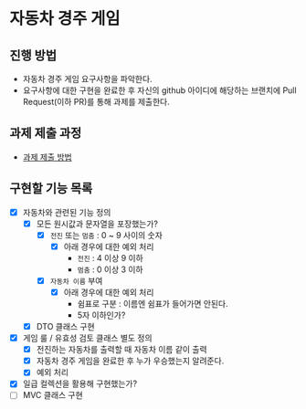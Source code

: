 # 자동차 경주 게임
## 진행 방법
* 자동차 경주 게임 요구사항을 파악한다.
* 요구사항에 대한 구현을 완료한 후 자신의 github 아이디에 해당하는 브랜치에 Pull Request(이하 PR)를 통해 과제를 제출한다.

## 과제 제출 과정
* [과제 제출 방법](https://github.com/next-step/nextstep-docs/tree/master/precourse)

## 구현할 기능 목록
- [x] 자동차와 관련된 기능 정의
  - [x] 모든 원시값과 문자열을 포장했는가?
    - [x] `전진` 또는 `멈춤` : 0 ~ 9 사이의 숫자
      - [x] 아래 경우에 대한 예외 처리
        - `전진` : 4 이상 9 이하
        - `멈춤` : 0 이상 3 이하
    - [x] `자동차 이름` 부여
      - [x] 아래 경우에 대한 예외 처리
        - 쉼표로 구분 : 이름엔 쉼표가 들어가면 안된다.
        - 5자 이하인가?
  - [x] DTO 클래스 구현
- [x] 게임 룰 / 유효성 검토 클래스 별도 정의
  - [x] 전진하는 자동차를 출력할 때 자동차 이름 같이 출력
  - [x] 자동차 경주 게임을 완료한 후 누가 우승했는지 알려준다.
  - [x] 예외 처리
- [x] 일급 컬렉션을 활용해 구현했는가?
- [ ] MVC 클래스 구현